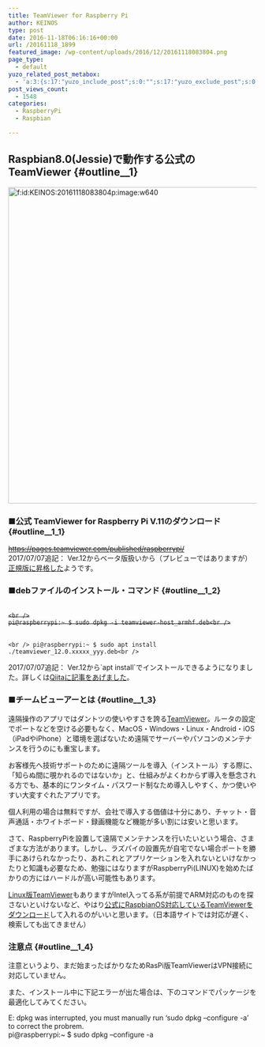```yaml
---
title: TeamViewer for Raspberry Pi
author: KEINOS
type: post
date: 2016-11-18T06:16:16+00:00
url: /20161118_1899
featured_image: /wp-content/uploads/2016/12/20161118083804.png
page_type:
  - default
yuzo_related_post_metabox:
  - 'a:3:{s:17:"yuzo_include_post";s:0:"";s:17:"yuzo_exclude_post";s:0:"";s:21:"yuzo_disabled_related";N;}'
post_views_count:
  - 1548
categories:
  - RaspberryPi
  - Raspbian

---
```

## Raspbian8.0(Jessie)で動作する公式のTeamViewer {#outline__1}

<a href="http://f.hatena.ne.jp/KEINOS/20161118083804" class="hatena-fotolife" target="_blank"><img src="http://cdn-ak.f.st-hatena.com/images/fotolife/K/KEINOS/20161118/20161118083804.png" alt="f:id:KEINOS:20161118083804p:image:w640" title="f:id:KEINOS:20161118083804p:image:w640" class="hatena-fotolife" width="640" /></a>

### ■公式 TeamViewer for Raspberry Pi V.11のダウンロード {#outline__1_1}

<div class="information">
  <del datetime="2017-07-08T10:10:30+00:00"><a href="https://pages.teamviewer.com/published/raspberrypi/" target="_blank">https://pages.teamviewer.com/published/raspberrypi/</a></del><br /> 2017/07/07追記： Ver.12からベータ版扱いから（プレビューではありますが）<a href="https://community.teamviewer.com/t5/Knowledge-Base/How-to-install-TeamViewer-Host-for-Linux/ta-p/6318">正規版に昇格した</a>ようです。
</div>

### ■debファイルのインストール・コマンド {#outline__1_2}

<del datetime="2017-07-08T10:10:30+00:00"><br /> <code>&lt;br />
  pi@raspberrypi:~ $ sudo dpkg -i teamviewer-host_armhf.deb&lt;br />
</code><br /> </del>
  
`<br />
  pi@raspberrypi:~ $ sudo apt install ./teamviewer_12.0.xxxxx_yyy.deb<br />
` 
  
2017/07/07追記： Ver.12から\`apt install\`でインストールできるようになりました。詳しくは[Qiitaに記事をあげました][1]。

### ■チームビューアーとは {#outline__1_3}

遠隔操作のアプリではダントツの使いやすさを誇る<a href="https://www.teamviewer.com/ja/" target="_blank">TeamViewer</a>。ルータの設定でポートなどを空ける必要もなく、MacOS・Windows・Linux・Android・iOS（iPadやiPhone）と環境を選ばないため遠隔でサーバーやパソコンのメンテナンスを行うのにも重宝します。

お客様先へ技術サポートのために遠隔ツールを導入（インストール）する際に、「知らぬ間に覗かれるのではないか」と、仕組みがよくわからず導入を懸念される方でも、基本的にワンタイム・パスワード制なため導入しやすく、かつ使いやすい大変すぐれたアプリです。

個人利用の場合は無料ですが、会社で導入する価値は十分にあり、チャット・音声通話・ホワイトボード・録画機能など機能が多い割には安いと思います。

さて、RaspberryPiを設置して遠隔でメンテナンスを行いたいという場合、さまざまな方法があります。しかし、ラズパイの設置先が自宅でない場合ポートを勝手にあけられなかったり、あれこれとアプリケーションを入れないといけなかったりと知識も必要なため、勉強にはなりますがRaspberryPi(LINUX)を始めたばかりの方にはハードルが高い可能性もあります。

<a href="https://www.teamviewer.com/ja/download/linux/" target="_blank">Linux版TeamViewer</a>もありますがIntel入ってる系が前提でARM対応のものを探さないといけないなど、やはり<a href="https://pages.teamviewer.com/published/raspberrypi/" target="_blank">公式にRaspbianOS対応しているTeamViewerをダウンロード</a>して入れるのがいいと思います。（日本語サイトでは対応が遅く、検索しても出てきません）

### 注意点 {#outline__1_4}

注意というより、まだ始まったばかりなためRasPi版TeamViewerはVPN接続に対応していません。

また、インストール中に下記エラーが出た場合は、下のコマンドでパッケージを最適化してみてください。

<div class="information">
  E: dpkg was interrupted, you must manually run &#8216;sudo dpkg &#8211;configure -a&#8217; to correct the probrem.
</div>

<div class="information">
  pi@raspberrypi:~ $ sudo dpkg &#8211;configure -a
</div>

 [1]: http://qiita.com/KEINOS/items/673313682c45016b06cb